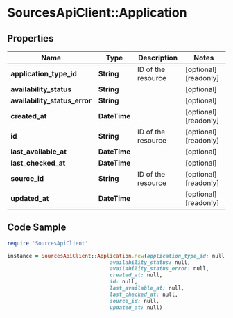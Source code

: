 # SourcesApiClient::Application

## Properties

Name | Type | Description | Notes
------------ | ------------- | ------------- | -------------
**application_type_id** | **String** | ID of the resource | [optional] [readonly] 
**availability_status** | **String** |  | [optional] 
**availability_status_error** | **String** |  | [optional] 
**created_at** | **DateTime** |  | [optional] [readonly] 
**id** | **String** | ID of the resource | [optional] [readonly] 
**last_available_at** | **DateTime** |  | [optional] 
**last_checked_at** | **DateTime** |  | [optional] 
**source_id** | **String** | ID of the resource | [optional] [readonly] 
**updated_at** | **DateTime** |  | [optional] [readonly] 

## Code Sample

```ruby
require 'SourcesApiClient'

instance = SourcesApiClient::Application.new(application_type_id: null,
                                 availability_status: null,
                                 availability_status_error: null,
                                 created_at: null,
                                 id: null,
                                 last_available_at: null,
                                 last_checked_at: null,
                                 source_id: null,
                                 updated_at: null)
```


